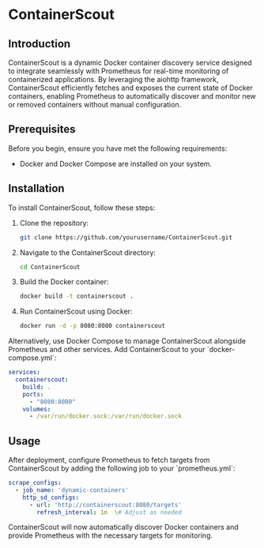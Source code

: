 # ContainerScout

## Introduction
ContainerScout is a dynamic Docker container discovery service designed to integrate seamlessly with Prometheus for real-time monitoring of containerized applications. By leveraging the aiohttp framework, ContainerScout efficiently fetches and exposes the current state of Docker containers, enabling Prometheus to automatically discover and monitor new or removed containers without manual configuration.

## Prerequisites
Before you begin, ensure you have met the following requirements:
- Docker and Docker Compose are installed on your system.

## Installation
To install ContainerScout, follow these steps:

1. Clone the repository:
   ```sh
   git clone https://github.com/yourusername/ContainerScout.git
   ```

2. Navigate to the ContainerScout directory:
   ```sh
   cd ContainerScout
   ```

3. Build the Docker container:
   ```sh
   docker build -t containerscout .
   ```

4. Run ContainerScout using Docker:
   ```sh
   docker run -d -p 8080:8080 containerscout
   ```

Alternatively, use Docker Compose to manage ContainerScout alongside Prometheus and other services. Add ContainerScout to your \`docker-compose.yml\`:

```yaml
services:
  containerscout:
    build: .
    ports:
      - "8080:8080"
    volumes:
      - /var/run/docker.sock:/var/run/docker.sock
```

## Usage
After deployment, configure Prometheus to fetch targets from ContainerScout by adding the following job to your \`prometheus.yml\`:

```yaml
scrape_configs:
  - job_name: 'dynamic-containers'
    http_sd_configs:
      - url: 'http://containerscout:8080/targets'
        refresh_interval: 1m  \# Adjust as needed
```

ContainerScout will now automatically discover Docker containers and provide Prometheus with the necessary targets for monitoring.
